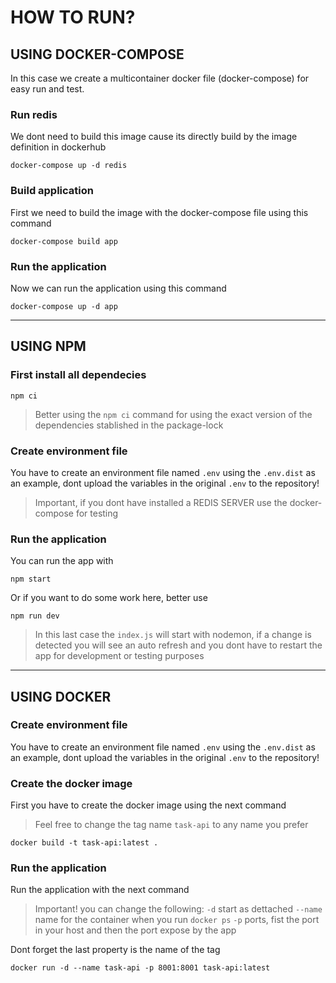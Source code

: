 # HOW TO RUN?

## USING DOCKER-COMPOSE
In this case we create a multicontainer docker file (docker-compose) for easy run and test.

### Run redis

We dont need to build this image cause its directly build by the image definition in dockerhub

```
docker-compose up -d redis
```

### Build application

First we need to build the image with the docker-compose file using this command

```
docker-compose build app
```

### Run the application

Now we can run the application using this command

```
docker-compose up -d app
```

--------------------------------------------

## USING NPM

### First install all dependecies

```
npm ci
```
> Better using the `npm ci` command for using the exact version of the dependencies stablished in the package-lock

### Create environment file

You have to create an environment file named `.env` using the `.env.dist` as an example, dont upload the variables in the original `.env` to the repository!

> Important, if you dont have installed a REDIS SERVER use the docker-compose for testing

### Run the application

You can run the app with

```
npm start
```

Or if you want to do some work here, better use

```
npm run dev
```

> In this last case the `index.js` will start with nodemon, if a change is detected you will see an auto refresh and you dont have to restart the app for development or testing purposes

-------------------------------------------------

## USING DOCKER

### Create environment file

You have to create an environment file named `.env` using the `.env.dist` as an example, dont upload the variables in the original `.env` to the repository!

### Create the docker image

First you have to create the docker image using the next command

> Feel free to change the tag name `task-api` to any name you prefer

```
docker build -t task-api:latest .
```

### Run the application

Run the application with the next command

> Important! you can change the following: 
> `-d` start as dettached
> `--name` name for the container when you run `docker ps`
> `-p` ports, fist the port in your host and then the port expose by the app

Dont forget the last property is the name of the tag

```
docker run -d --name task-api -p 8001:8001 task-api:latest
```

